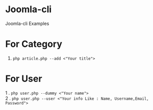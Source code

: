 # Joomla-cli
Joomla-cli Examples

# For Category 
1. <code>php article.php --add <"Your title"> </code>
  
# For User 
1 . <code>php user.php --dummy <"Your name"> </code><br>
2 . <code>php user.php --user <"Your info Like : Name, Username,Email, Password"> </code>  
